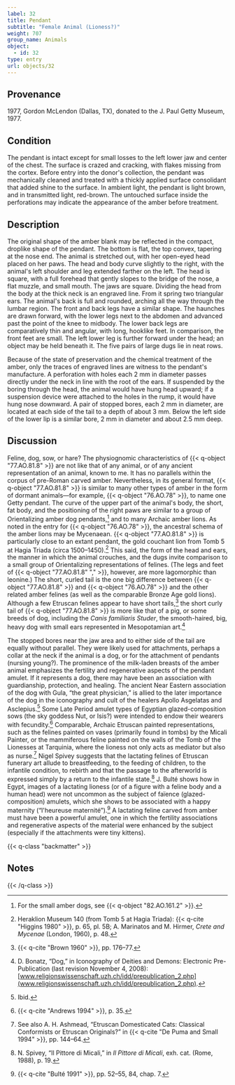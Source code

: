 ```yaml
---
label: 32
title: Pendant
subtitle: "Female Animal (Lioness?)"
weight: 707
group_name: Animals
object:
  - id: 32
type: entry
url: objects/32
---
```


## Provenance

1977, Gordon McLendon (Dallas, TX), donated to the J. Paul Getty Museum, 1977.

## Condition

The pendant is intact except for small losses to the left lower jaw and center of the chest. The surface is crazed and cracking, with flakes missing from the cortex. Before entry into the donor's collection, the pendant was mechanically cleaned and treated with a thickly applied surface consolidant that added shine to the surface. In ambient light, the pendant is light brown, and in transmitted light, red-brown. The untouched surface inside the perforations may indicate the appearance of the amber before treatment.

## Description

The original shape of the amber blank may be reflected in the compact, droplike shape of the pendant. The bottom is flat, the top convex, tapering at the nose end. The animal is stretched out, with her open-eyed head placed on her paws. The head and body curve slightly to the right, with the animal's left shoulder and leg extended farther on the left. The head is square, with a full forehead that gently slopes to the bridge of the nose, a flat muzzle, and small mouth. The jaws are square. Dividing the head from the body at the thick neck is an engraved line. From it spring two triangular ears. The animal's back is full and rounded, arching all the way through the lumbar region. The front and back legs have a similar shape. The haunches are drawn forward, with the lower legs next to the abdomen and advanced past the point of the knee to midbody. The lower back legs are comparatively thin and angular, with long, hooklike feet. In comparison, the front feet are small. The left lower leg is further forward under the head; an object may be held beneath it. The five pairs of large dugs lie in neat rows.

Because of the state of preservation and the chemical treatment of the amber, only the traces of engraved lines are witness to the pendant's manufacture. A perforation with holes each 2 mm in diameter passes directly under the neck in line with the root of the ears. If suspended by the boring through the head, the animal would have hung head upward; if a suspension device were attached to the holes in the rump, it would have hung nose downward. A pair of stopped bores, each 2 mm in diameter, are located at each side of the tail to a depth of about 3 mm. Below the left side of the lower lip is a similar bore, 2 mm in diameter and about 2.5 mm deep.

## Discussion

Feline, dog, sow, or hare? The physiognomic characteristics of {{< q-object "77.AO.81.8" >}} are not like that of any animal, or of any ancient representation of an animal, known to me. It has no parallels within the corpus of pre-Roman carved amber. Nevertheless, in its general format, {{< q-object "77.AO.81.8" >}} is similar to many other types of amber in the form of dormant animals—for example, {{< q-object "76.AO.78" >}}, to name one Getty pendant. The curve of the upper part of the animal's body, the short, fat body, and the positioning of the right paws are similar to a group of Orientalizing amber dog pendants,[^1] and to many Archaic amber lions. As noted in the entry for {{< q-object "76.AO.78" >}}, the ancestral schema of the amber lions may be Mycenaean. {{< q-object "77.AO.81.8" >}} is particularly close to an extant pendant, the gold couchant lion from Tomb 5 at Hagia Triada (circa 1500–1450).[^2] This said, the form of the head and ears, the manner in which the animal crouches, and the dugs invite comparison to a small group of Orientalizing representations of felines. (The legs and feet of {{< q-object "77.AO.81.8" "," >}}, however, are more lagomorphic than leonine.) The short, curled tail is the one big difference between {{< q-object "77.AO.81.8" >}} and {{< q-object "76.AO.78" >}} and the other related amber felines (as well as the comparable Bronze Age gold lions). Although a few Etruscan felines appear to have short tails,[^3] the short curly tail of {{< q-object "77.AO.81.8" >}} is more like that of a pig, or some breeds of dog, including the *Canis familiaris Studer*, the smooth-haired, big, heavy dog with small ears represented in Mesopotamian art.[^4]

The stopped bores near the jaw area and to either side of the tail are equally without parallel. They were likely used for attachments, perhaps a collar at the neck if the animal is a dog, or for the attachment of pendants (nursing young?). The prominence of the milk-laden breasts of the amber animal emphasizes the fertility and regenerative aspects of the pendant amulet. If it represents a dog, there may have been an association with guardianship, protection, and healing. The ancient Near Eastern association of the dog with Gula, “the great physician,” is allied to the later importance of the dog in the iconography and cult of the healers Apollo Asgelatas and Asclepius.[^5] Some Late Period amulet types of Egyptian glazed-composition sows (the sky goddess Nut, or Isis?) were intended to endow their wearers with fecundity.[^6] Comparable, Archaic Etruscan painted representations, such as the felines painted on vases (primarily found in tombs) by the Micali Painter, or the mammiferous feline painted on the walls of the Tomb of the Lionesses at Tarquinia, where the lioness not only acts as mediator but also as nurse.[^7] Nigel Spivey suggests that the lactating felines of Etruscan funerary art allude to breastfeeding, to the feeding of children, to the infantile condition, to rebirth and that the passage to the afterworld is expressed simply by a return to the infantile state.[^8] J. Bulté shows how in Egypt, images of a lactating lioness (or of a figure with a feline body and a human head) were not uncommon as the subject of faïence (glazed-composition) amulets, which she shows to be associated with a happy maternity (“l'heureuse maternité”).[^9] A lactating feline carved from amber must have been a powerful amulet, one in which the fertility associations and regenerative aspects of the material were enhanced by the subject (especially if the attachments were tiny kittens).

{{< q-class "backmatter" >}}
## Notes
{{< /q-class >}}

[^1]: For the small amber dogs, see {{< q-object "82.AO.161.2" >}}.

[^2]: Heraklion Museum 140 (from Tomb 5 at Hagia Triada): {{< q-cite "Higgins 1980" >}}, p. 65, pl. 5B; A. Marinatos and M. Hirmer, *Crete and Mycenae* (London, 1960), p. 48.

[^3]: {{< q-cite "Brown 1960" >}}, pp. 176–77.

[^4]: D. Bonatz, “Dog,” in Iconography of Deities and Demons: Electronic Pre-Publication (last revision November 4, 2008): [www.religionswissenschaft.uzh.ch/idd/prepublication_2.php](www.religionswissenschaft.uzh.ch/idd/prepublication_2.php).

[^5]: Ibid.

[^6]: {{< q-cite "Andrews 1994" >}}, p. 35.

[^7]: See also A. H. Ashmead, “Etruscan Domesticated Cats: Classical Conformists or Etruscan Originals?” in {{< q-cite "De Puma and Small 1994" >}}, pp. 144–64.

[^8]: N. Spivey, “Il Pittore di Micali,” in *Il Pittore di Micali*, exh. cat. (Rome, 1988), p. 19.

[^9]: {{< q-cite "Bulté 1991" >}}, pp. 52–55, 84, chap. 7.
